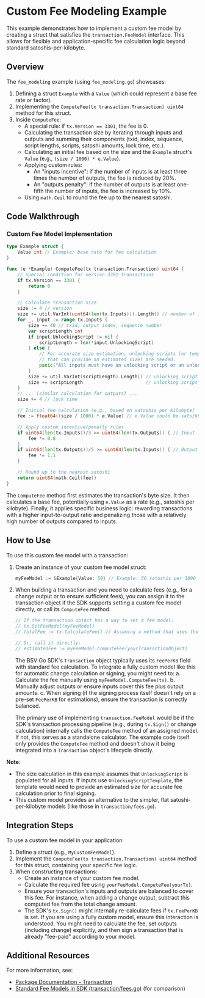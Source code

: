 # Custom Fee Modeling Example

This example demonstrates how to implement a custom fee model by creating a struct that satisfies the `transaction.FeeModel` interface. This allows for flexible and application-specific fee calculation logic beyond standard satoshis-per-kilobyte.

## Overview

The `fee_modeling` example (using `fee_modeling.go`) showcases:
1. Defining a struct `Example` with a `Value` (which could represent a base fee rate or factor).
2. Implementing the `ComputeFee(tx transaction.Transaction) uint64` method for this struct.
3. Inside `ComputeFee`:
    - A special rule: if `tx.Version == 3301`, the fee is 0.
    - Calculating the transaction size by iterating through inputs and outputs and summing their components (txid, index, sequence, script lengths, scripts, satoshi amounts, lock time, etc.).
    - Calculating an initial fee based on the size and the `Example` struct's `Value` (e.g., `(size / 1000) * e.Value`).
    - Applying custom rules:
        - An "inputs incentive": if the number of inputs is at least three times the number of outputs, the fee is reduced by 20%.
        - An "outputs penalty": if the number of outputs is at least one-fifth the number of inputs, the fee is increased by 10%.
    - Using `math.Ceil` to round the fee up to the nearest satoshi.

## Code Walkthrough

### Custom Fee Model Implementation

```go
type Example struct {
    Value int // Example: base rate for fee calculation
}

func (e *Example) ComputeFee(tx transaction.Transaction) uint64 {
    // Special condition for version 3301 transactions
    if tx.Version == 3301 {
        return 0
    }

    // Calculate transaction size
    size := 4 // version
    size += util.VarInt(uint64(len(tx.Inputs))).Length() // number of inputs
    for _, input := range tx.Inputs {
        size += 40 // txid, output index, sequence number
        var scriptLength int
        if input.UnlockingScript != nil {
            scriptLength = len(*input.UnlockingScript)
        } else {
            // For accurate size estimation, unlocking scripts (or templates
            // that can provide an estimated size) are needed.
            panic("All inputs must have an unlocking script or an unlocking script template for sat/kb fee computation.")
        }
        size += util.VarInt(scriptLength).Length() // unlocking script length
        size += scriptLength                       // unlocking script
    }
    // ... (similar calculation for outputs) ...
    size += 4 // lock time

    // Initial fee calculation (e.g., based on satoshis per kilobyte)
    fee := float64((size / 1000) * e.Value) // e.Value could be sats/kB

    // Apply custom incentive/penalty rules
    if uint64(len(tx.Inputs))/3 >= uint64(len(tx.Outputs)) { // Input incentive
        fee *= 0.8
    }
    if uint64(len(tx.Outputs))/5 >= uint64(len(tx.Inputs)) { // Output penalty
        fee *= 1.1
    }

    // Round up to the nearest satoshi
    return uint64(math.Ceil(fee))
}
```
The `ComputeFee` method first estimates the transaction's byte size. It then calculates a base fee, potentially using `e.Value` as a rate (e.g., satoshis per kilobyte). Finally, it applies specific business logic: rewarding transactions with a higher input-to-output ratio and penalizing those with a relatively high number of outputs compared to inputs.

## How to Use

To use this custom fee model with a transaction:
1. Create an instance of your custom fee model struct:
   ```go
   myFeeModel := &Example{Value: 50} // Example: 50 satoshis per 1000 bytes base rate
   ```
2. When building a transaction and you need to calculate fees (e.g., for a change output or to ensure sufficient fees), you can assign it to the transaction object if the SDK supports setting a custom fee model directly, or call its `ComputeFee` method.
   ```go
   // If the transaction object has a way to set a fee model:
   // tx.SetFeeModel(myFeeModel)
   // totalFee := tx.CalculateFee() // Assuming a method that uses the set model

   // Or, call it directly:
   // estimatedFee := myFeeModel.ComputeFee(yourTransactionObject)
   ```
   The BSV Go SDK's `Transaction` object typically uses its `FeePerKB` field with standard fee calculation. To integrate a fully custom model like this for automatic change calculation or signing, you might need to:
    a. Calculate the fee manually using `myFeeModel.ComputeFee(tx)`.
    b. Manually adjust outputs or ensure inputs cover this fee plus output amounts.
    c. When signing (if the signing process itself doesn't rely on a pre-set `FeePerKB` for estimations), ensure the transaction is correctly balanced.

   The primary use of implementing `transaction.FeeModel` would be if the SDK's transaction processing pipeline (e.g., during `tx.Sign()` or change calculation) internally calls the `ComputeFee` method of an assigned model. If not, this serves as a standalone calculator. The example code itself only provides the `ComputeFee` method and doesn't show it being integrated into a `Transaction` object's lifecycle directly.

**Note**:
- The size calculation in this example assumes that `UnlockingScript` is populated for all inputs. If inputs use `UnlockingScriptTemplate`, the template would need to provide an estimated size for accurate fee calculation prior to final signing.
- This custom model provides an alternative to the simpler, flat satoshi-per-kilobyte models (like those in `transaction/fees.go`).

## Integration Steps

To use a custom fee model in your application:
1. Define a struct (e.g., `MyCustomFeeModel`).
2. Implement the `ComputeFee(tx transaction.Transaction) uint64` method for this struct, containing your specific fee logic.
3. When constructing transactions:
    - Create an instance of your custom fee model.
    - Calculate the required fee using `yourFeeModel.ComputeFee(yourTx)`.
    - Ensure your transaction's inputs and outputs are balanced to cover this fee. For instance, when adding a change output, subtract this computed fee from the total change amount.
    - The SDK's `tx.Sign()` might internally re-calculate fees if `tx.FeePerKB` is set. If you are using a fully custom model, ensure this interaction is understood. You might need to calculate the fee, set outputs (including change) explicitly, and then sign a transaction that is already "fee-paid" according to your model.

## Additional Resources

For more information, see:
- [Package Documentation - Transaction](https://pkg.go.dev/github.com/bsv-blockchain/go-sdk/transaction)
- [Standard Fee Models in SDK (transaction/fees.go)](https://github.com/bsv-blockchain/go-sdk/blob/master/transaction/fees.go) (for comparison)
